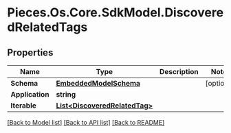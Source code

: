 # Pieces.Os.Core.SdkModel.DiscoveredRelatedTags

## Properties

Name | Type | Description | Notes
------------ | ------------- | ------------- | -------------
**Schema** | [**EmbeddedModelSchema**](EmbeddedModelSchema.md) |  | [optional] 
**Application** | **string** |  | 
**Iterable** | [**List&lt;DiscoveredRelatedTag&gt;**](DiscoveredRelatedTag.md) |  | 

[[Back to Model list]](../README.md#documentation-for-models) [[Back to API list]](../README.md#documentation-for-api-endpoints) [[Back to README]](../README.md)

